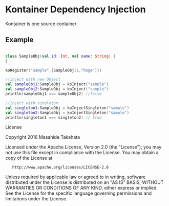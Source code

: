
# Kontainer Dependency Injection

Kontainer is one source container

## Example

```kotlin

class SampleObj(val id: Int, val name: String) {
}

koRegister("sample",{SampleObj(1,"hoge")})

//inject with new Object
val sampleObj1:SampleObj = koInject("sample")
val sampleObj2:SampleObj = koInject("sample")
println(sampleObj1 === sampleObj2) //false

//inject with singleton
val singleton1:SampleObj = koInjectSingleton("sample")
val singleton2:SampleObj = koInjectSingleton("sample")
println(singleton1 === singleton2) // true

```

License

Copyright 2016 Masahide Takahata

   Licensed under the Apache License, Version 2.0 (the "License");
   you may not use this file except in compliance with the License.
   You may obtain a copy of the License at

       http://www.apache.org/licenses/LICENSE-2.0

   Unless required by applicable law or agreed to in writing, software
   distributed under the License is distributed on an "AS IS" BASIS,
   WITHOUT WARRANTIES OR CONDITIONS OF ANY KIND, either express or implied.
   See the License for the specific language governing permissions and
   limitations under the License.